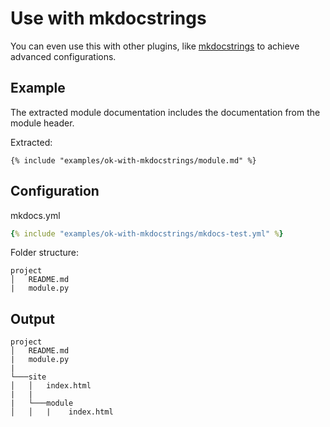 # Use with mkdocstrings

You can even use this with other plugins, like [mkdocstrings](https://pypi.org/project/mkdocstrings/) to achieve advanced configurations.

## Example


The extracted module documentation includes the documentation from the module header.

Extracted:

```
{% include "examples/ok-with-mkdocstrings/module.md" %}
```

## Configuration

mkdocs.yml

```yaml
{% include "examples/ok-with-mkdocstrings/mkdocs-test.yml" %}
```

Folder structure:

```
project
│   README.md
|   module.py
```

## Output

```
project
│   README.md
|   module.py
|
└───site
│   │   index.html
|   |   
|   └───module
│   │   |    index.html
```
